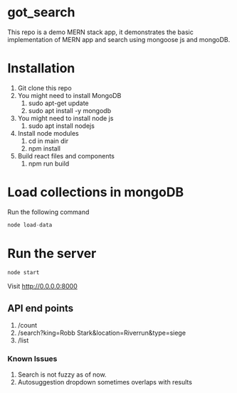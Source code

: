 # got_search

This repo is a demo MERN stack app, it demonstrates the basic implementation of MERN app and search using mongoose js and mongoDB.

# Installation

1. Git clone this repo
1. You might need to install MongoDB
    1. sudo apt-get update
    1. sudo apt install -y mongodb
1. You might need to install node js
    1. sudo apt install nodejs
1. Install node modules
    1. cd in main dir
    1. npm install
1. Build react files and components
    1. npm run  build

# Load collections in mongoDB
Run the following command

```js
node load-data
```
# Run the server
```js
node start
```

Visit http://0.0.0.0:8000

## API end points
1. /count
2. /search?king=Robb Stark&location=Riverrun&type=siege
3. /list

### Known Issues
1. Search is not fuzzy as of now.
1. Autosuggestion dropdown sometimes overlaps with results
